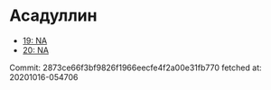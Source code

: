 # Асадуллин
- [19: NA](19.md)
- [20: NA](20.md)

Commit: 2873ce66f3bf9826f1966eecfe4f2a00e31fb770
 fetched at: 20201016-054706
